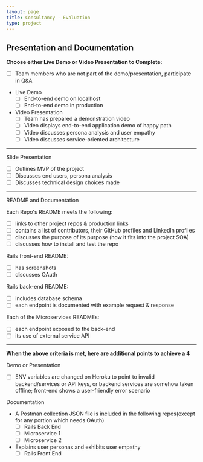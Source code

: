 ```yaml
---
layout: page
title: Consultancy - Evaluation
type: project
---
```


## Presentation and Documentation

__Choose either Live Demo or Video Presentation to Complete:__

- [ ] Team members who are not part of the demo/presentation, participate in Q&A

- Live Demo
    - [ ] End-to-end demo on localhost
    - [ ] End-to-end demo in production

- Video Presentation
    - [ ] Team has prepared a demonstration video
    - [ ] Video displays end-to-end application demo of happy path
    - [ ] Video discusses persona analysis and user empathy
    - [ ] Video discusses service-oriented architecture

---

Slide Presentation
- [ ] Outlines MVP of the project
- [ ] Discusses end users, persona analysis
- [ ] Discusses technical design choices made

---

README and Documentation

Each Repo's README meets the following:
- [ ] links to other project repos & production links
- [ ] contains a list of contributors, their GitHub profiles and LinkedIn profiles
- [ ] discusses the purpose of its purpose (how it fits into the project SOA)
- [ ] discusses how to install and test the repo

Rails front-end README:
- [ ] has screenshots
- [ ] discusses OAuth

Rails back-end README:
- [ ] includes database schema
- [ ] each endpoint is documented with example request & response

Each of the Microservices READMEs:
  - [ ] each endpoint exposed to the back-end
  - [ ] its use of external service API

---

__When the above criteria is met, here are additional points to achieve a 4__

Demo or Presentation
- [ ] ENV variables are changed on Heroku to point to invalid backend/services or API keys, or backend services are somehow taken offline; front-end shows a user-friendly error scenario

Documentation
- A Postman collection JSON file is included in the following repos(except for any portion which needs OAuth)
    - [ ] Rails Back End
    - [ ] Microservice 1
    - [ ] Microservice 2

- Explains user personas and exhibits user empathy
    - [ ] Rails Front End
